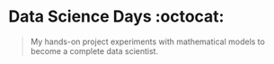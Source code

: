 # Data Science Days :octocat:
> My hands-on project experiments with mathematical models to become a complete data scientist.

